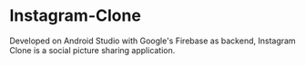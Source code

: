 # Instagram-Clone
Developed on Android Studio with Google's Firebase as backend, Instagram Clone is a social picture sharing application.
